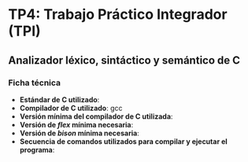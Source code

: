# TP4: Trabajo Práctico Integrador (TPI)
## Analizador léxico, sintáctico y semántico de C

### Ficha técnica
- **Estándar de C utilizado**:
- **Compilador de C utilizado**: gcc
- **Versión mínima del compilador de C utilizada**:
- **Versión de *flex* mínima necesaria**:
- **Versión de *bison* mínima necesaria**:
- **Secuencia de comandos utilizados para compilar y ejecutar el programa**: